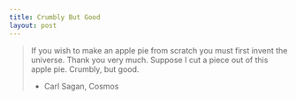 ```yaml
---
title: Crumbly But Good
layout: post
---
```


> If you wish to make an apple pie from scratch you must first invent the universe.
> Thank you very much.
> Suppose I cut a piece out of this apple pie.
> Crumbly, but good.
> - Carl Sagan, Cosmos
